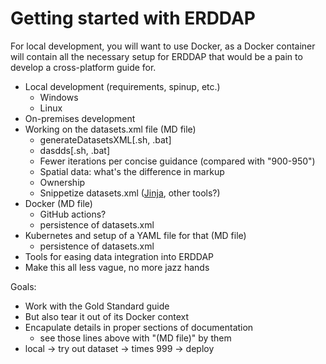 # Getting started with ERDDAP

For local development, you will want to use Docker, as a Docker container will contain all the necessary setup for ERDDAP that would be a pain to develop a cross-platform guide for.




- Local development (requirements, spinup, etc.)
  - Windows
  - Linux
- On-premises development
- Working on the datasets.xml file (MD file)
  - generateDatasetsXML[.sh, .bat]
  - dasdds[.sh, .bat]
  - Fewer iterations per concise guidance (compared with "900-950")
  - Spatial data: what's the difference in markup
  - Ownership
  - Snippetize datasets.xml ([Jinja](https://jinja.palletsprojects.com/en/3.1.x/), other tools?)  
- Docker (MD file)
  - GitHub actions?
  - persistence of datasets.xml 
- Kubernetes and setup of a YAML file for that (MD file)
  - persistence of datasets.xml
- Tools for easing data integration into ERDDAP
- Make this all less vague, no more jazz hands


Goals:

- Work with the Gold Standard guide
- But also tear it out of its Docker context
- Encapulate details in proper sections of documentation
  - see those lines above with "(MD file)" by them
- local -> try out dataset -> times 999 -> deploy
